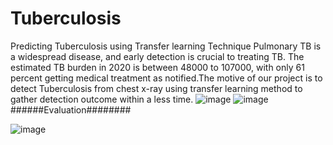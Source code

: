 # Tuberculosis
Predicting Tuberculosis using Transfer learning Technique
Pulmonary TB is a widespread disease, and early detection is crucial to treating TB. The estimated TB burden in 2020 is between 48000 to 107000, with only 61 percent getting medical treatment as notified.The motive of our project is to detect Tuberculosis from chest x-ray using transfer learning method to gather detection outcome  within a less time.
![image](https://user-images.githubusercontent.com/104264279/218415618-084ff06e-77a4-48b8-84a0-fb75a5330596.png)
![image](https://user-images.githubusercontent.com/104264279/218415794-4fe4e488-99a7-4132-a350-c2c8ad678720.png)
######Evaluation########

![image](https://user-images.githubusercontent.com/104264279/218415967-a53ae11a-96f5-443c-8118-a0279fd2e05b.png)
